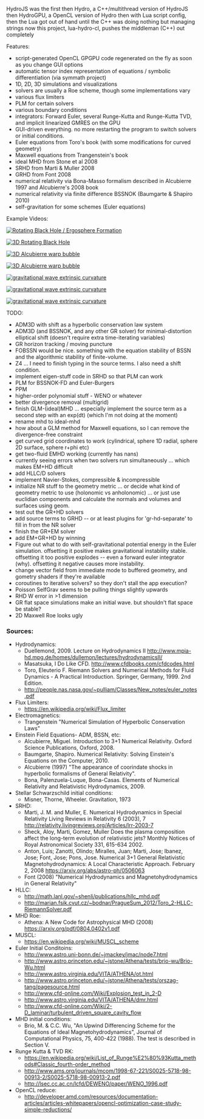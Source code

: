 HydroJS was the first
then Hydro, a C++/multithread version of HydroJS
then HydroGPU, a OpenCL version of Hydro
then with Lua script config, 
then the Lua got out of hand until the C++ was doing nothing but managing strings
now this project, lua-hydro-cl, pushes the middleman (C++) out completely


Features:
- script-generated OpenCL GPGPU code regenerated on the fly as soon as you change GUI options
- automatic tensor index representation of equations / symbolic differentiation (via symmath project)
- 1D, 2D, 3D simulations and visualizations
- solvers are usually a Roe scheme, though some implementations vary
- various flux limiters
- PLM for certain solvers
- various boundary conditions
- integrators: Forward Euler, several Runge-Kutta and Runge-Kutta TVD, and implicit linearized GMRES on the GPU
- GUI-driven everything.  no more restarting the program to switch solvers or initial conditions.
- Euler equations from Toro's book (with some modifications for curved geometry) 
- Maxwell equations from Trangenstein's book
- ideal MHD from Stone et al 2008
- SRHD from Marti & Muller 2008
- GRHD from Font 2008
- numerical relativity via Bona-Masso formalism described in Alcubierre 1997 and Alcubierre's 2008 book
- numerical relativity via finite difference BSSNOK (Baumgarte & Shapiro 2010)
- self-gravitation for some schemes (Euler equations)

Example Videos:

[![Rotating Black Hole / Ergosphere Formation](http://img.youtube.com/vi/i2rCutSayXE/0.jpg)](https://www.youtube.com/watch?v=i2rCutSayXE)

[![3D Rotating Black Hole](http://img.youtube.com/vi/LrL-HKcNZLM/0.jpg)](https://www.youtube.com/watch?v=LrL-HKcNZLM)

[![3D Alcubierre warp bubble](http://img.youtube.com/vi/QFwMSj1485M/0.jpg)](https://www.youtube.com/watch?v=QFwMSj1485M)

[![3D Alcubierre warp bubble](http://img.youtube.com/vi/tfMLMxdRid8/0.jpg)](https://www.youtube.com/watch?v=tfMLMxdRid8)


[![gravitational wave extrinsic curvature](http://img.youtube.com/vi/dDVYA4hPqf0/0.jpg)](http://www.youtube.com/watch?v=dDVYA4hPqf0 "gravitational wave extrinsic curvature")

[![gravitational wave extrinsic curvature](http://img.youtube.com/vi/dDVYA4hPqf0/0.jpg)](http://www.youtube.com/watch?v=dDVYA4hPqf0 "gravitational wave extrinsic curvature")

[![gravitational wave extrinsic curvature](http://img.youtube.com/vi/dDVYA4hPqf0/0.jpg)](http://www.youtube.com/watch?v=dDVYA4hPqf0 "gravitational wave extrinsic curvature")


TODO:
- ADM3D with shift as a hyperbolic conservation law system
- ADM3D (and BSSNOK, and any other GR solver) for minimal-distortion elliptical shift (doesn't require extra time-iterating variables) 
- GR horizon tracking / moving puncture
- FOBSSN would be nice.  something with the equation stability of BSSN and the algorithmic stability of finite-volume.
- Z4 ... I need to finish typing in the source terms.  I also need a shift condition.
- implement eigen-stuff code in SRHD so that PLM can work 
- PLM for BSSNOK-FD and Euler-Burgers
- PPM
- higher-order polynomial stuff - WENO or whatever
- better divergence removal (multigrid)
- finish GLM-(ideal)MHD ... especially implement the source term as a second step with an exp(dt)  (which I'm not doing at the moment)
- rename mhd to ideal-mhd
- how about a GLM method for Maxwell equations, so I can remove the divergence-free constraint
- get curved grid coordinates to work (cylindrical, sphere 1D radial, sphere 2D surface, sphere r+phi etc)
- get two-fluid EMHD working (currently has nans)
- currently seeing errors when two solvers run simultaneously ... which makes EM+HD difficult
- add HLLC/D solvers
- implement Navier-Stokes, compressible & incompressible
- initialize NR stuff to the geometry metric ... or decide what kind of geometry metric to use (holonomic vs anholonomic) ... or just use euclidian components and calculate the normals and volumes and surfaces using geom.
- test out the GR+HD solvers
- add source terms to GRHD -- or at least plugins for 'gr-hd-separate' to fill in from the NR solver
- finish the GR+EM solver
- add EM+GR+HD by winning
- Figure out what to do with self-gravitational potential energy in the Euler simulation.  offsetting it positive makes gravitational instability stable.  offsetting it too positive explodes -- even a forward euler integrator (why).  offsetting it negative causes more instability.
- change vector field from immediate mode to buffered geometry, and gometry shaders if they're available
- coroutines to iterative solvers?  so they don't stall the app execution?
- Poisson SelfGrav seems to be pulling things slightly upwards
- RHD W error in >1 dimension
- GR flat space simulations make an initial wave.  but shouldn't flat space be stable?
- 2D Maxwell Roe looks ugly 

### Sources:

* Hydrodynamics:
	* Duellemond, 2009. Lecture on Hydrodynamics II http://www.mpia-hd.mpg.de/homes/dullemon/lectures/hydrodynamicsII/ 
	* Masatsuka, I Do Like CFD.  http://www.cfdbooks.com/cfdcodes.html 
	* Toro, Eleuterio F. Riemann Solvers and Numerical Methods for Fluid Dynamics - A Practical Introduction. Springer, Germany, 1999. 2nd Edition.
	* http://people.nas.nasa.gov/~pulliam/Classes/New_notes/euler_notes.pdf
* Flux Limiters:
	* https://en.wikipedia.org/wiki/Flux_limiter
* Electromagnetics:
	* Trangenstein "Numerical Simulation of Hyperbolic Conservation Laws"
* Einstein Field Equations- ADM, BSSN, etc:
	* Alcubierre, Miguel. Introduction to 3+1 Numerical Relativity. Oxford Science Publications, Oxford, 2008.
	* Baumgarte, Shapiro. Numerical Relativity: Solving Einstein's Equations on the Computer, 2010.
	* Alcubierre (1997) "The appearance of coorindate shocks in hyperbolic formalisms of General Relativity".
	* Bona, Palenzuela-Luque, Bona-Casas.  Elements of Numerical Relativity and Relativistic Hydrodynamics, 2009.
* Stellar Schwarzschild initial conditions:
	* Misner, Thorne, Wheeler. Gravitation, 1973
* SRHD:
	* Marti, J. M. and Muller, E. Numerical Hydrodynamics in Special Relativity Living Reviews in Relativity 6 (2003), 7 http://relativity.livingreviews.org/Articles/lrr-2003-7
	* Sheck, Aloy, Marti, Gomez, Muller Does the plasma composition affect the long-term evolution of relativistic jets? Monthly Notices of Royal Astronomical Society 331, 615-634 2002.
	* Anton, Luis; Zanotti, Olindo; Miralles, Juan; Marti, Jose; Ibanez, Jose; Font, Jose; Pons, Jose. Numerical 3+1 General Relativistic Magnetohydrodynamics: A Local Characteristic Approach. February 2, 2008 https://arxiv.org/abs/astro-ph/0506063
	* Font (2008) "Numerical Hydrodynamics and Magnetohydrodynamics in General Relativity"
* HLLC:
	* http://math.lanl.gov/~shenli/publications/hllc_mhd.pdf
	* http://marian.fsik.cvut.cz/~bodnar/PragueSum_2012/Toro_2-HLLC-RiemannSolver.pdf
* MHD Roe:
	* Athena: A New Code for Astrophysical MHD (2008) https://arxiv.org/pdf/0804.0402v1.pdf
* MUSCL:
	* https://en.wikipedia.org/wiki/MUSCL_scheme
* Euler Initial Conditoins:
	* http://www.astro.uni-bonn.de/~jmackey/jmac/node7.html
	* http://www.astro.princeton.edu/~jstone/Athena/tests/brio-wu/Brio-Wu.html
	* http://www.astro.virginia.edu/VITA/ATHENA/ot.html
	* http://www.astro.princeton.edu/~jstone/Athena/tests/orszag-tang/pagesource.html
	* http://www.cfd-online.com/Wiki/Explosion_test_in_2-D
	* http://www.astro.virginia.edu/VITA/ATHENA/dmr.html
	* http://www.cfd-online.com/Wiki/2-D_laminar/turbulent_driven_square_cavity_flow
* MHD initial conditions:
	* Brio, M. & C.C. Wu, "An Upwind Differencing Scheme for the Equations of Ideal Magnetohydrodynamics", Journal of Computational Physics, 75, 400-422 (1988). The test is described in Section V.
* Runge Kutta & TVD RK:
	* https://en.wikipedia.org/wiki/List_of_Runge%E2%80%93Kutta_methods#Classic_fourth-order_method	
	* http://www.ams.org/journals/mcom/1998-67-221/S0025-5718-98-00913-2/S0025-5718-98-00913-2.pdf
	* http://lsec.cc.ac.cn/lcfd/DEWENO/paper/WENO_1996.pdf
* OpenCL reduce:
	* http://developer.amd.com/resources/documentation-articles/articles-whitepapers/opencl-optimization-case-study-simple-reductions/
